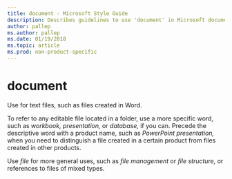 ```yaml
---
title: document - Microsoft Style Guide
description: Describes guidelines to use 'document' in Microsoft documents, and provides alternate correct examples.
author: pallep
ms.author: pallep
ms.date: 01/19/2018
ms.topic: article
ms.prod: non-product-specific
---
```


# document

Use for text files, such as files created in Word. 

To refer to any editable file located in a folder, use a more specific word, such as *workbook, presentation,* or *database,* if you can. Precede the descriptive word with a product name, such as *PowerPoint presentation,* when you need to distinguish a file created in a certain product from files created in other products. 

Use *file* for more general uses, such as *file management* or *file structure,* or references to files of mixed types.
